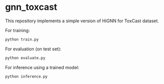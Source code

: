 # gnn_toxcast

This repository implements a simple version of HiGNN for ToxCast dataset.

For training:
```bash
python train.py
```

For evaluation (on test set):
```bash
python evaluate.py
```

For inference using a trained model:
```bash
python inference.py
```
